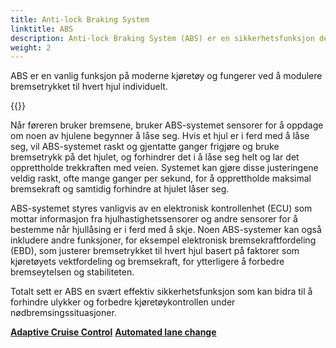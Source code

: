 ```yaml
---
title: Anti-lock Braking System
linktitle: ABS
description: Anti-lock Braking System (ABS) er en sikkerhetsfunksjon designet for å forhindre at et kjøretøys hjul låser seg under bremsing, noe som kan føre til at kjøretøyet sklir og mister kontrollen.
weight: 2
---
```

<!-- markdownlint-disable MD033 -->
ABS er en vanlig funksjon på moderne kjøretøy og fungerer ved å modulere bremsetrykket til hvert hjul individuelt.

{{<evkxdisplayaddarticle />}}

Når føreren bruker bremsene, bruker ABS-systemet sensorer for å oppdage om noen av hjulene begynner å låse seg. Hvis et hjul er i ferd med å låse seg, vil ABS-systemet raskt og gjentatte ganger frigjøre og bruke bremsetrykk på det hjulet, og forhindrer det i å låse seg helt og lar det opprettholde trekkraften med veien. Systemet kan gjøre disse justeringene veldig raskt, ofte mange ganger per sekund, for å opprettholde maksimal bremsekraft og samtidig forhindre at hjulet låser seg.

ABS-systemet styres vanligvis av en elektronisk kontrollenhet (ECU) som mottar informasjon fra hjulhastighetssensorer og andre sensorer for å bestemme når hjullåsing er i ferd med å skje. Noen ABS-systemer kan også inkludere andre funksjoner, for eksempel elektronisk bremsekraftfordeling (EBD), som justerer bremsetrykket til hvert hjul basert på faktorer som kjøretøyets vektfordeling og bremsekraft, for ytterligere å forbedre bremseytelsen og stabiliteten.

Totalt sett er ABS en svært effektiv sikkerhetsfunksjon som kan bidra til å forhindre ulykker og forbedre kjøretøykontrollen under nødbremsingssituasjoner.

<div class="mt-3 mb-3">
    <a href="../adaptivecruisecontrol/" class="text-decoration-none text-black"><strong><i class="bi-arrow-left"></i> Adaptive Cruise Control</strong></a>
    <a href="../automatedlanechange/" class="text-decoration-none text-black float-end"><strong>Automated lane change<i class="bi-arrow-right"></i></strong></a>
</div>